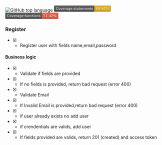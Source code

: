 ![GitHub top language](https://img.shields.io/github/languages/top/pablomatheus171/api-node-ts?style=plastic)
<svg xmlns="http://www.w3.org/2000/svg" xmlns:xlink="http://www.w3.org/1999/xlink" width="182" height="20" role="img" aria-label="Coverage:statements: 80.92%"><title>Coverage:statements: 80.92%</title><linearGradient id="s" x2="0" y2="100%"><stop offset="0" stop-color="#bbb" stop-opacity=".1"/><stop offset="1" stop-opacity=".1"/></linearGradient><clipPath id="r"><rect width="182" height="20" rx="3" fill="#fff"/></clipPath><g clip-path="url(#r)"><rect width="129" height="20" fill="#555"/><rect x="129" width="53" height="20" fill="#dfb317"/><rect width="182" height="20" fill="url(#s)"/></g><g fill="#fff" text-anchor="middle" font-family="Verdana,Geneva,DejaVu Sans,sans-serif" text-rendering="geometricPrecision" font-size="110"><text aria-hidden="true" x="655" y="150" fill="#010101" fill-opacity=".3" transform="scale(.1)" textLength="1190">Coverage:statements</text><text x="655" y="140" transform="scale(.1)" fill="#fff" textLength="1190">Coverage:statements</text><text aria-hidden="true" x="1545" y="150" fill="#010101" fill-opacity=".3" transform="scale(.1)" textLength="430">80.92%</text><text x="1545" y="140" transform="scale(.1)" fill="#fff" textLength="430">80.92%</text></g></svg>
<svg xmlns="http://www.w3.org/2000/svg" xmlns:xlink="http://www.w3.org/1999/xlink" width="170" height="20" role="img" aria-label="Coverage:functions: 71.42%"><title>Coverage:functions: 71.42%</title><linearGradient id="s" x2="0" y2="100%"><stop offset="0" stop-color="#bbb" stop-opacity=".1"/><stop offset="1" stop-opacity=".1"/></linearGradient><clipPath id="r"><rect width="170" height="20" rx="3" fill="#fff"/></clipPath><g clip-path="url(#r)"><rect width="117" height="20" fill="#555"/><rect x="117" width="53" height="20" fill="#e05d44"/><rect width="170" height="20" fill="url(#s)"/></g><g fill="#fff" text-anchor="middle" font-family="Verdana,Geneva,DejaVu Sans,sans-serif" text-rendering="geometricPrecision" font-size="110"><text aria-hidden="true" x="595" y="150" fill="#010101" fill-opacity=".3" transform="scale(.1)" textLength="1070">Coverage:functions</text><text x="595" y="140" transform="scale(.1)" fill="#fff" textLength="1070">Coverage:functions</text><text aria-hidden="true" x="1425" y="150" fill="#010101" fill-opacity=".3" transform="scale(.1)" textLength="430">71.42%</text><text x="1425" y="140" transform="scale(.1)" fill="#fff" textLength="430">71.42%</text></g></svg>
### Register
- [x] - Register user with fields name,email,password
 

#### Business logic
- [x] - Validate if fields are provided
- [x] - If no fields is provided, return bad request (error 400)
- [x] - Validate Email
- [x] - If Invalid Email is provided,return bad request (error 400)
- [x] - if user already exists no add user
- [x] - if crendentials are valids, add user 
- [x] - If fields provided are valids, return 201 (created) and access token

